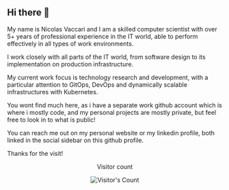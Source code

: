 ## Hi there 👋

My name is Nicolas Vaccari and I am a skilled computer scientist with over 5+ years of professional experience in the IT world, able to perform effectively in all types of work environments.

I work closely with all parts of the IT world, from software design to its implementation on production infrastructure.

My current work focus is technology research and development, with a particular attention to GitOps, DevOps and dynamically scalable infrastructures with Kubernetes.

You wont find much here, as i have a separate work github account which is where i mostly code, and my personal projects are mostly private, but feel free to look in to what is public!

You can reach me out on my personal website or my linkedin profile, both linked in the social sidebar on this github profile.

Thanks for the visit!

<div align="center"> 
  <p>Visitor count</p>
  <img src="https://profile-counter.glitch.me/nicolasvac/count.svg" alt="Visitor's Count" />
</div>

<!--
**nicolasvac/nicolasvac** is a ✨ _special_ ✨ repository because its `README.md` (this file) appears on your GitHub profile.

Here are some ideas to get you started:

- 🔭 I’m currently working on ...
- 🌱 I’m currently learning ...
- 👯 I’m looking to collaborate on ...
- 🤔 I’m looking for help with ...
- 💬 Ask me about ...
- 📫 How to reach me: ...
- 😄 Pronouns: ...
- ⚡ Fun fact: ...
-->
